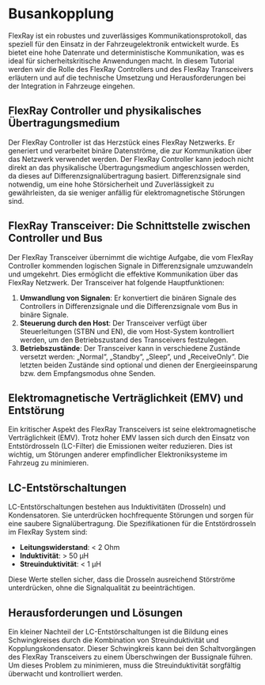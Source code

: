 # Busankopplung

FlexRay ist ein robustes und zuverlässiges Kommunikationsprotokoll, das speziell für den Einsatz in der Fahrzeugelektronik entwickelt wurde. Es bietet eine hohe Datenrate und deterministische Kommunikation, was es ideal für sicherheitskritische Anwendungen macht. In diesem Tutorial werden wir die Rolle des FlexRay Controllers und des FlexRay Transceivers erläutern und auf die technische Umsetzung und Herausforderungen bei der Integration in Fahrzeuge eingehen.

## FlexRay Controller und physikalisches Übertragungsmedium

Der FlexRay Controller ist das Herzstück eines FlexRay Netzwerks. Er generiert und verarbeitet binäre Datenströme, die zur Kommunikation über das Netzwerk verwendet werden. Der FlexRay Controller kann jedoch nicht direkt an das physikalische Übertragungsmedium angeschlossen werden, da dieses auf Differenzsignalübertragung basiert. Differenzsignale sind notwendig, um eine hohe Störsicherheit und Zuverlässigkeit zu gewährleisten, da sie weniger anfällig für elektromagnetische Störungen sind.

## FlexRay Transceiver: Die Schnittstelle zwischen Controller und Bus

Der FlexRay Transceiver übernimmt die wichtige Aufgabe, die vom FlexRay Controller kommenden logischen Signale in Differenzsignale umzuwandeln und umgekehrt. Dies ermöglicht die effektive Kommunikation über das FlexRay Netzwerk. Der Transceiver hat folgende Hauptfunktionen:

1. **Umwandlung von Signalen**: Er konvertiert die binären Signale des Controllers in Differenzsignale und die Differenzsignale vom Bus in binäre Signale.
2. **Steuerung durch den Host**: Der Transceiver verfügt über Steuerleitungen (STBN und EN), die vom Host-System kontrolliert werden, um den Betriebszustand des Transceivers festzulegen.
3. **Betriebszustände**: Der Transceiver kann in verschiedene Zustände versetzt werden: „Normal“, „Standby“, „Sleep“, und „ReceiveOnly“. Die letzten beiden Zustände sind optional und dienen der Energieeinsparung bzw. dem Empfangsmodus ohne Senden.

## Elektromagnetische Verträglichkeit (EMV) und Entstörung

Ein kritischer Aspekt des FlexRay Transceivers ist seine elektromagnetische Verträglichkeit (EMV). Trotz hoher EMV lassen sich durch den Einsatz von Entstördrosseln (LC-Filter) die Emissionen weiter reduzieren. Dies ist wichtig, um Störungen anderer empfindlicher Elektroniksysteme im Fahrzeug zu minimieren.

## LC-Entstörschaltungen

LC-Entstörschaltungen bestehen aus Induktivitäten (Drosseln) und Kondensatoren. Sie unterdrücken hochfrequente Störungen und sorgen für eine saubere Signalübertragung. Die Spezifikationen für die Entstördrosseln im FlexRay System sind:

- **Leitungswiderstand**: < 2 Ohm
- **Induktivität**: > 50 μH
- **Streuinduktivität**: < 1 μH

Diese Werte stellen sicher, dass die Drosseln ausreichend Störströme unterdrücken, ohne die Signalqualität zu beeinträchtigen.

## Herausforderungen und Lösungen

Ein kleiner Nachteil der LC-Entstörschaltungen ist die Bildung eines Schwingkreises durch die Kombination von Streuinduktivität und Kopplungskondensator. Dieser Schwingkreis kann bei den Schaltvorgängen des FlexRay Transceivers zu einem Überschwingen der Bussignale führen. Um dieses Problem zu minimieren, muss die Streuinduktivität sorgfältig überwacht und kontrolliert werden.